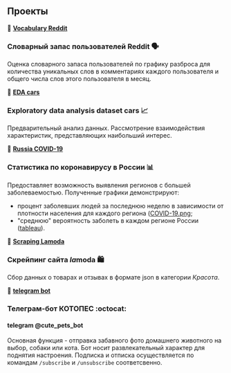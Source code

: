 ## Проекты
:file_folder: **[Vocabulary Reddit](https://github.com/helenahush/HSE_AD_Projects/blob/main/%20Vocabulary%20Reddit/%20vocabulary.ipynb)**

### Словарный запас пользователей Reddit :speaking_head:

Оценка словарного запаса пользователей по графику разброса для количества уникальных слов в комментариях каждого пользователя и общего числа слов этого пользователя в месяц.

:file_folder: **[EDA cars](https://github.com/helenahush/HSE_AD_Projects/blob/main/EDA%20cars/eda_cars.ipynb)**

### Exploratory data analysis dataset cars :chart_with_upwards_trend:

Предварительный анализ данных. Рассмотрение взаимодействия характеристик, представляющих наибольший интерес.

:file_folder: **[Russia COVID-19](https://github.com/helenahush/HSE_AD_Projects/blob/main/Russia%20COVID-19/Russia_statistics_covid19.ipynb)**

### Статистика по коронавирусу в России :bar_chart:

Предоставляет возможность выявления регионов с большей заболеваемостью. Полученные графики демонстрируют:
- процент заболевших людей за последнюю неделю в зависимости от плотности населения для каждого региона ([COVID-19.png](https://raw.githubusercontent.com/helenahush/HSE_AD_Projects/main/Russia%20COVID-19/COVID-19.png);
- "среднюю" вероятность заболеть в каждом регионе России ([tableau](https://public.tableau.com/app/profile/elena7004/viz/RussiastatisticsCOVID-19/COVID-19?publish=yes)).

:file_folder: **[Scraping Lamoda](https://github.com/helenahush/HSE_AD_Projects/blob/main/Scraping%20Lamoda/scraping_lamoda.ipynb)**

### Скрейпинг сайта *la*moda :shopping:

Сбор данных о товарах и отзывах в формате json в категории *Красота*.


:file_folder: **[telegram bot](https://github.com/helenahush/HSE_AD_Projects/blob/main/telegram%20bot/telegram_bot.ipynb)**

### Телеграм-бот КОТОПЕС :octocat:
#### telegram @cute_pets_bot

Основная функция - отправка забавного фото домашнего животного на выбор, собаки или кота. Бот носит развлекательный характер для поднятия настроения. Подписка и отписка осуществляется по командам `/subscribe` и `/unsubscribe` соответсвенно.
